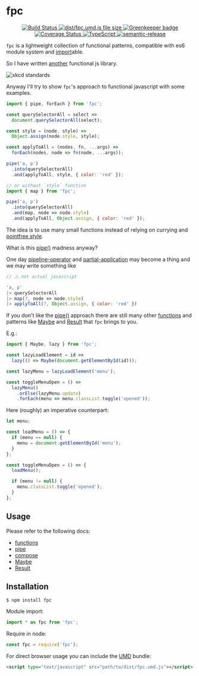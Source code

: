 # fpc

<div align="center">
  <a href="https://travis-ci.org/emilianobovetti/fpc" target="_blank">
    <img src="https://travis-ci.org/emilianobovetti/fpc.svg?branch=master" alt="Build Status">
  </a>
  <a href="https://github.com/emilianobovetti/fpc/blob/master/dist/fpc.umd.js" target="_blank">
    <img src="https://badge-size.herokuapp.com/emilianobovetti/fpc/master/dist/fpc.umd.js" alt="dist/fpc.umd.js file size">
  </a>
  <a href="https://greenkeeper.io/" target="_blank">
    <img src="https://badges.greenkeeper.io/emilianobovetti/fpc.svg" alt="Greenkeeper badge">
  </a>
  <a href="https://coveralls.io/github/emilianobovetti/fpc?branch=master" target="_blank">
    <img src="https://coveralls.io/repos/github/emilianobovetti/fpc/badge.svg?branch=master" alt="Coverage Status">
  </a>
  <a href="https://github.com/emilianobovetti/fpc/blob/master/src/index.d.ts" target="_blank">
    <img src="https://img.shields.io/badge/TypeScript-.d.ts-blue.svg" alt="TypeScript">
  </a>
  <a href="https://github.com/semantic-release/semantic-release" target="_blank">
    <img src="https://img.shields.io/badge/%20%20%F0%9F%93%A6%F0%9F%9A%80-semantic--release-e10079.svg" alt="semantic-release">
  </a>
</div>

`fpc` is a lightweight collection of functional patterns, compatible with es6 module system and [import][Statement-import]able.

So I have written [another][awesome-fp-js] functional js library.

![xkcd standards][xkcd-standards]

Anyway I'll try to show `fpc`'s approach to functional javascript with some examples.

```javascript
import { pipe, forEach } from 'fpc';

const querySelectorAll = select =>
  document.querySelectorAll(select);

const style = (node, style) =>
  Object.assign(node.style, style);

const applyToAll = (nodes, fn, ...args) =>
  forEach(nodes, node => fn(node, ...args));

pipe('a, p')
  .into(querySelectorAll)
  .and(applyToAll, style, { color: 'red' });

// or without `style` function
import { map } from 'fpc';

pipe('a, p')
  .into(querySelectorAll)
  .and(map, node => node.style)
  .and(applyToAll, Object.assign, { color: 'red' });
```

The idea is to use many small functions instead of relying on currying and [pointfree style][point-free].

What is this [pipe()][pipe] madness anyway?

One day [pipeline-operator][tc39-proposal-pipeline-operator] and [partial-application][tc39-proposal-partial-application] may become a thing and we may write something like

```javascript
// ⚠️ not actual javascript

'a, p'
|> querySelectorAll
|> map(?, node => node.style)
|> applyToAll(?, Object.assign, { color: 'red' })
```

If you don't like the [pipe()][pipe] approach there are still many other [functions][functions] and patterns like [Maybe][maybe-docs] and [Result][result-docs] that `fpc` brings to you.

E.g.:

```javascript
import { Maybe, lazy } from 'fpc';

const lazyLoadElement = id =>
  lazy(() => Maybe(document.getElementById(id)));

const lazyMenu = lazyLoadElement('menu');

const toggleMenuOpen = () =>
  lazyMenu()
    .orElse(lazyMenu.update)
    .forEach(menu => menu.classList.toggle('opened'));
```

Here (roughly) an imperative counterpart:

```javascript
let menu;

const loadMenu = () => {
  if (menu == null) {
    menu = document.getElementById('menu');
  }
};

const toggleMenuOpen = () => {
  loadMenu();

  if (menu != null) {
    menu.classList.toggle('opened');
  }
};
```

## Usage

Please refer to the following docs:

- [functions][functions]
- [pipe][piping-docs]
- [compose][composition-docs]
- [Maybe][maybe-docs]
- [Result][result-docs]

## Installation

```
$ npm install fpc
```

Module import:

```javascript
import * as fpc from 'fpc';
```

Require in node:

```javascript
const fpc = require('fpc');
```

For direct browser usage you can include the [UMD][umdjs-umd] bundle:

```HTML
<script type="text/javascript" src="path/to/dist/fpc.umd.js"></script>
```

[pipe]: docs/README.md#user-content-pipe

[functions]: docs/README.md
[piping-docs]: docs/piping.md
[composition-docs]: docs/composition.md
[maybe-docs]: docs/maybe.md
[result-docs]: docs/result.md

[point-free]: https://wiki.haskell.org/Pointfree
[xkcd-standards]: https://imgs.xkcd.com/comics/standards.png
[awesome-fp-js]: https://github.com/stoeffel/awesome-fp-js
[tc39-proposal-pipeline-operator]: https://github.com/tc39/proposal-pipeline-operator
[tc39-proposal-partial-application]: https://github.com/tc39/proposal-partial-application
[umdjs-umd]: https://github.com/umdjs/umd

[Statement-throw]: https://developer.mozilla.org/en-US/docs/Web/JavaScript/Reference/Statements/throw
[Statement-import]: https://developer.mozilla.org/en-US/docs/Web/JavaScript/Reference/Statements/import

[Operators-typeof]: https://developer.mozilla.org/en-US/docs/Web/JavaScript/Reference/Operators/typeof

[Glossary-falsy]: https://developer.mozilla.org/en-US/docs/Glossary/Falsy

[API-console]: https://developer.mozilla.org/en-US/docs/Web/API/console

[Glob-null]: https://developer.mozilla.org/en-US/docs/Web/JavaScript/Reference/Global_Objects/null
[Glob-undefined]: https://developer.mozilla.org/en-US/docs/Web/JavaScript/Reference/Global_Objects/undefined
[Glob-String]: https://developer.mozilla.org/en-US/docs/Web/JavaScript/Reference/Global_Objects/String
[Glob-Boolean]: https://developer.mozilla.org/en-US/docs/Web/JavaScript/Reference/Global_Objects/Boolean
[Glob-Object]: https://developer.mozilla.org/en-US/docs/Web/JavaScript/Reference/Global_Objects/Object
[Glob-NaN]: https://developer.mozilla.org/en-US/docs/Web/JavaScript/Reference/Global_Objects/NaN
[Glob-Infinity]: https://developer.mozilla.org/en-US/docs/Web/JavaScript/Reference/Global_Objects/Infinity
[Glob-Error]: https://developer.mozilla.org/en-US/docs/Web/JavaScript/Reference/Global_Objects/Error
[Glob-TypeError]: https://developer.mozilla.org/en-US/docs/Web/JavaScript/Reference/Global_Objects/TypeError
[Glob-Array-slice]: https://developer.mozilla.org/en-US/docs/Web/JavaScript/Reference/Global_Objects/Array/slice
